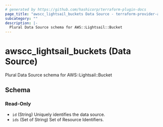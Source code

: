 ```yaml
---
# generated by https://github.com/hashicorp/terraform-plugin-docs
page_title: "awscc_lightsail_buckets Data Source - terraform-provider-awscc"
subcategory: ""
description: |-
  Plural Data Source schema for AWS::Lightsail::Bucket
---
```


# awscc_lightsail_buckets (Data Source)

Plural Data Source schema for AWS::Lightsail::Bucket



<!-- schema generated by tfplugindocs -->
## Schema

### Read-Only

- `id` (String) Uniquely identifies the data source.
- `ids` (Set of String) Set of Resource Identifiers.


